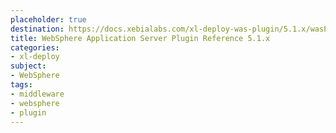 ```yaml
---
placeholder: true
destination: https://docs.xebialabs.com/xl-deploy-was-plugin/5.1.x/wasPluginManual.html
title: WebSphere Application Server Plugin Reference 5.1.x
categories:
- xl-deploy
subject:
- WebSphere
tags:
- middleware
- websphere
- plugin
---
```

